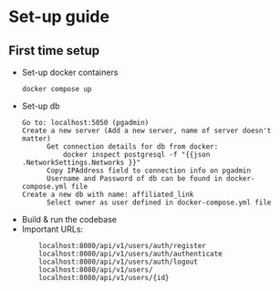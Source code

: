 # Set-up guide
## First time setup
* Set-up docker containers
    ```shell
    docker compose up
    ```
* Set-up db
    ```text
    Go to: localhost:5050 (pgadmin)
    Create a new server (Add a new server, name of server doesn't matter)
          Get connection details for db from docker: 
              docker inspect postgresql -f "{{json .NetworkSettings.Networks }}"
          Copy IPAddress field to connection info on pgadmin
          Username and Password of db can be found in docker-compose.yml file
    Create a new db with name: affiliated_link
          Select owner as user defined in docker-compose.yml file
    ```
* Build & run the codebase
* Important URLs:
    ```text
        localhost:8080/api/v1/users/auth/register
        localhost:8080/api/v1/users/auth/authenticate
        localhost:8080/api/v1/users/auth/logout
        localhost:8080/api/v1/users/
        localhost:8080/api/v1/users/{id}
    ```